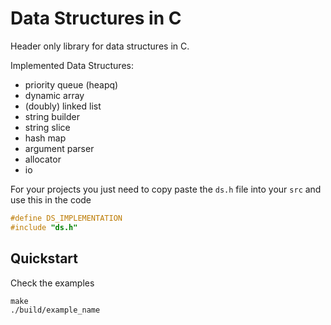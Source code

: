 # Data Structures in C

Header only library for data structures in C.

Implemented Data Structures:
- priority queue (heapq)
- dynamic array
- (doubly) linked list
- string builder
- string slice
- hash map
- argument parser
- allocator
- io

For your projects you just need to copy paste the `ds.h` file into your
`src` and use this in the code

```c
#define DS_IMPLEMENTATION
#include "ds.h"
```

## Quickstart

Check the examples

```console
make
./build/example_name
```

